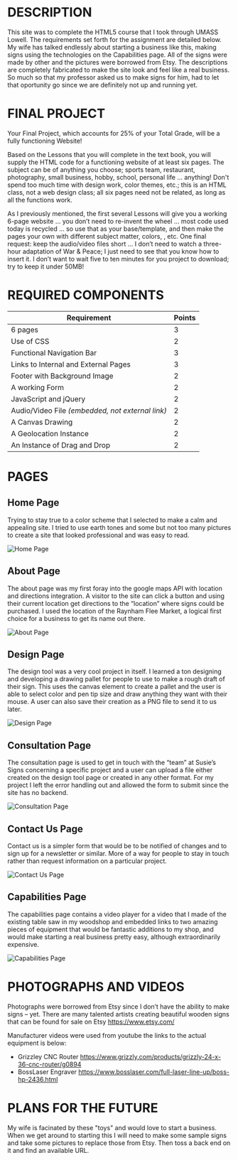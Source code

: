 # DESCRIPTION

This site was to complete the HTML5 course that I took through UMASS Lowell. The requirements set forth for the assignment are detailed below.  My wife has talked endlessly about starting a business like this, making signs using the technologies on the Capabilities page. All of the signs were made by other and the pictures were borrowed from Etsy.  The descriptions are completely fabricated to make the site look and feel like a real business.  So much so that my professor asked us to make signs for him, had to let that oportunity go since we are definitely not up and running yet.  

#
# FINAL PROJECT

Your Final Project, which accounts for 25% of your Total Grade, will be a fully functioning Website!

Based on the Lessons that you will complete in the text book, you will supply the HTML code for a functioning website of at least six pages. The subject can be of anything you choose; sports team, restaurant, photography, small business, hobby, school, personal life ... anything!
Don't spend too much time with design work, color themes, etc.; this is an HTML class, not a web design class; all six pages need not be related, as long as all the functions work.

As I previously mentioned, the first several Lessons will give you a working 6-page website ... you don’t need to re-invent the wheel ... most code used today is recycled ... so use that as your base/template, and then make the pages your own with different subject matter, colors, , etc.
One final request: keep the audio/video files short ... I don’t need to watch a three-hour adaptation of War & Peace; I just need to see that you know how to insert it. I don’t want to wait five to ten minutes for you project to download; try to keep it under 50MB!

#
# REQUIRED COMPONENTS

| Requirement | Points |
|---|---|
|6 pages | 3 |
|Use of CSS | 2 |
|Functional Navigation Bar | 3 | 
|Links to Internal and External Pages  | 3 | 
|Footer with Background Image | 2 |
|A working Form| 2 | 
|JavaScript and jQuery | 2 | 
|Audio/Video File *(embedded, not external link)* | 2 | 
|A Canvas Drawing | 2 | 
|A Geolocation Instance | 2 | 
|An Instance of Drag and Drop | 2 | 

#
# PAGES
##
## Home Page

Trying to stay true to a color scheme that I selected to make a calm and appealing site.  I tried to use earth tones and some but not too many pictures to create a site that looked professional and was easy to read.

![Home Page](./images/ReadMe-Home.png)

##
## About Page

The about page was my first foray into the google maps API with location and directions integration.  A visitor to the site can click a button and using their current location get directions to the “location” where signs could be purchased.  I used the location of the Raynham Flee Market, a logical first choice for a business to get its name out there.

![About Page](./images/ReadMe-About.png)

##
## Design Page

The design tool was a very cool project in itself.  I learned a ton designing and developing a drawing pallet for people to use to make a rough draft of their sign.  This uses the canvas element to create a pallet and the user is able to select color and pen tip size and draw anything they want with their mouse.  A user can also save their creation as a PNG file to send it to us later.

![Design Page](./images/ReadMe-Design.png)

##
## Consultation Page

The consultation page is used to get in touch with the “team” at Susie’s Signs concerning a specific project and a user can upload a file either created on the design tool page or created in any other format.  For my project I left the error handling out and allowed the form to submit since the site has no backend.  

![Consultation Page](./images/ReadMe-Consultation.png)

##
## Contact Us Page

Contact us is a simpler form that would be to be notified of changes and to sign up for a newsletter or similar.  More of a way for people to stay in touch rather than request information on a particular project.

![Contact Us Page](./images/ReadMe-Contact.png)

##
## Capabilities Page

The capabilities page contains a video player for a video that I made of the existing table saw in my woodshop and embedded links to two amazing pieces of equipment that would be fantastic additions to my shop, and would make starting a real business pretty easy, although extraordinarily expensive.  

![Capabilities Page](./images/ReadMe-Capabilities.png)

#
# PHOTOGRAPHS AND VIDEOS

Photographs were borrowed from Etsy since I don’t have the ability to make signs – yet.  There are many talented artists creating beautiful wooden signs that can be found for sale on Etsy https://www.etsy.com/

Manufacturer videos were used from youtube the links to the actual equipment is below:
* Grizzley CNC Router https://www.grizzly.com/products/grizzly-24-x-36-cnc-router/g0894
* BossLaser Engraver https://www.bosslaser.com/full-laser-line-up/boss-hp-2436.html
#
# PLANS FOR THE FUTURE

My wife is facinated by these "toys" and would love to start a business. When we get around to starting this I will need to make some sample signs and take some pictures to replace those from Etsy.  Then toss a back end on it and find an available URL.  